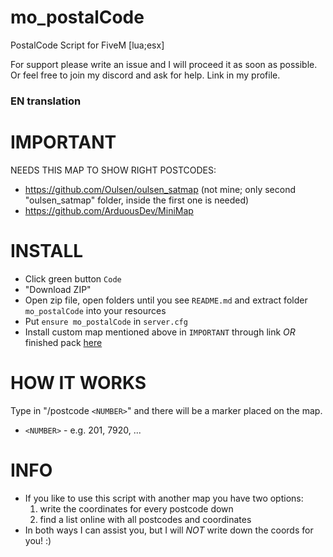 # mo_postalCode
PostalCode Script for FiveM [lua;esx]

For support please write an issue and I will proceed it as soon as possible. Or feel free to join my discord and ask for help. Link in my profile.

### EN translation

# IMPORTANT

NEEDS THIS MAP TO SHOW RIGHT POSTCODES: 
- https://github.com/Oulsen/oulsen_satmap (not mine; only second "oulsen_satmap" folder, inside the first one is needed)
- https://github.com/ArduousDev/MiniMap

# INSTALL
- Click green button `Code` 
- "Download ZIP"
- Open zip file, open folders until you see `README.md` and extract folder `mo_postalCode` into your resources
- Put `ensure mo_postalCode` in `server.cfg`
- Install custom map mentioned above in `IMPORTANT` through link *OR* finished pack [here](https://drive.google.com/file/d/1PuiSEy2aZSVCto1OSOiFFsd2jZzoWbLJ/view?usp=drive_link)

# HOW IT WORKS
 Type in "/postcode `<NUMBER>`" and there will be a marker placed on the map.
 - `<NUMBER>` - e.g. 201, 7920, ...

# INFO
- If you like to use this script with another map you have two options:
    1. write the coordinates for every postcode down
    2. find a list online with all postcodes and coordinates
 - In both ways I can assist you, but I will *NOT* write down the coords for you! :)
